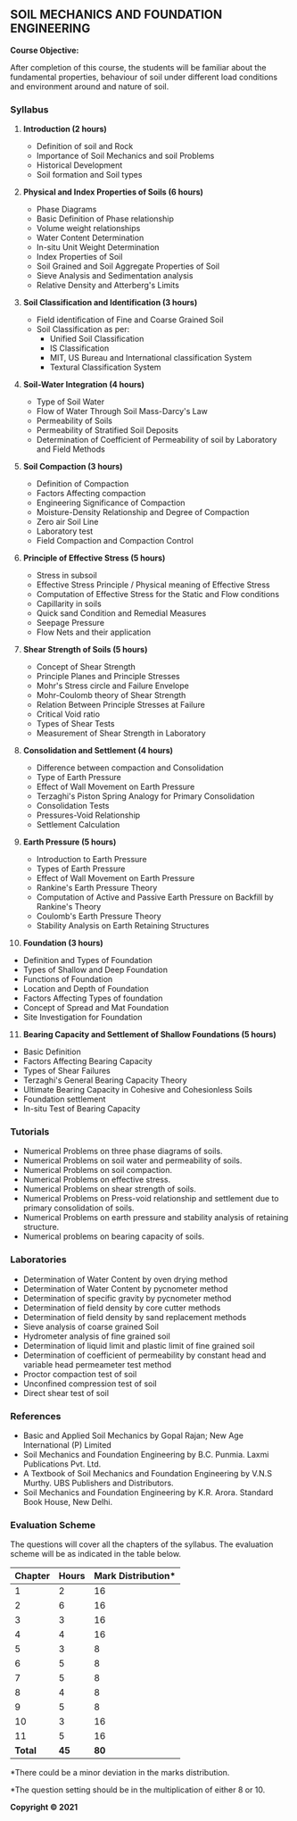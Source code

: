 ## SOIL MECHANICS AND FOUNDATION ENGINEERING

**Course Objective:** 

After completion of this course, the students will be familiar about the fundamental properties, behaviour of soil under different load conditions and environment around and nature of soil.

### Syllabus

1. **Introduction (2 hours)**
   * Definition of soil and Rock
   * Importance of Soil Mechanics and soil Problems
   * Historical Development
   * Soil formation and Soil types

2. **Physical and Index Properties of Soils (6 hours)**
   * Phase Diagrams
   * Basic Definition of Phase relationship
   * Volume weight relationships
   * Water Content Determination
   * In-situ Unit Weight Determination
   * Index Properties of Soil
   * Soil Grained and Soil Aggregate Properties of Soil
   * Sieve Analysis and Sedimentation analysis
   * Relative Density and Atterberg's Limits

3. **Soil Classification and Identification (3 hours)**
   * Field identification of Fine and Coarse Grained Soil
   * Soil Classification as per:
      * Unified Soil Classification
      * IS Classification
      * MIT, US Bureau and International classification System
      * Textural Classification System

4. **Soil-Water Integration (4 hours)** 
   * Type of Soil Water
   * Flow of Water Through Soil Mass-Darcy's Law
   * Permeability of Soils
   * Permeability of Stratified Soil Deposits
   * Determination of Coefficient of Permeability of soil by Laboratory and Field Methods

5. **Soil Compaction (3 hours)**
   * Definition of Compaction
   * Factors Affecting compaction
   * Engineering Significance of Compaction
   * Moisture-Density Relationship and Degree of Compaction
   * Zero air Soil Line
   * Laboratory test
   * Field Compaction and Compaction Control

6. **Principle of Effective Stress (5 hours)**
   * Stress in subsoil
   * Effective Stress Principle / Physical meaning of Effective Stress
   * Computation of Effective Stress for the Static and Flow conditions
   * Capillarity in soils
   * Quick sand Condition and Remedial Measures
   * Seepage Pressure
   * Flow Nets and their application

7. **Shear Strength of Soils (5 hours)**
   * Concept of Shear Strength
   * Principle Planes and Principle Stresses
   * Mohr's Stress circle and Failure Envelope
   * Mohr-Coulomb theory of Shear Strength
   * Relation Between Principle Stresses at Failure
   * Critical Void ratio
   * Types of Shear Tests
   * Measurement of Shear Strength in Laboratory

8. **Consolidation and Settlement (4 hours)**
   * Difference between compaction and Consolidation
   * Type of Earth Pressure
   * Effect of Wall Movement on Earth Pressure
   * Terzaghi's Piston Spring Analogy for Primary Consolidation
   * Consolidation Tests
   * Pressures-Void Relationship
   * Settlement Calculation

9. **Earth Pressure (5 hours)**
   * Introduction to Earth Pressure
   * Types of Earth Pressure
   * Effect of Wall Movement on Earth Pressure
   * Rankine's Earth Pressure Theory
   * Computation of Active and Passive Earth Pressure on Backfill by Rankine's Theory
   * Coulomb's Earth Pressure Theory
   * Stability Analysis on Earth Retaining Structures

10. **Foundation (3 hours)**
   * Definition and Types of Foundation
   * Types of Shallow and Deep Foundation
   * Functions of Foundation
   * Location and Depth of Foundation
   * Factors Affecting Types of foundation
   * Concept of Spread and Mat Foundation
   * Site Investigation for Foundation

11. **Bearing Capacity and Settlement of Shallow Foundations (5 hours)**
   * Basic Definition
   * Factors Affecting Bearing Capacity
   * Types of Shear Failures
   * Terzaghi's General Bearing Capacity Theory
   * Ultimate Bearing Capacity in Cohesive and Cohesionless Soils
   * Foundation settlement
   * In-situ Test of Bearing Capacity

### Tutorials

* Numerical Problems on three phase diagrams of soils.
* Numerical Problems on soil water and permeability of soils.
* Numerical Problems on soil compaction.
* Numerical Problems on effective stress.
* Numerical Problems on shear strength of soils.
* Numerical Problems on Press-void relationship and settlement due to primary consolidation of soils.
* Numerical Problems on earth pressure and stability analysis of retaining structure.
* Numerical problems on bearing capacity of soils.

### Laboratories

* Determination of Water Content by oven drying method
* Determination of Water Content by pycnometer method
* Determination of specific gravity by pycnometer method
* Determination of field density by core cutter methods
* Determination of field density by sand replacement methods
* Sieve analysis of coarse grained Soil
* Hydrometer analysis of fine grained soil
* Determination of liquid limit and plastic limit of fine grained soil
* Determination of coefficient of permeability by constant head and variable head permeameter test method
* Proctor compaction test of soil
* Unconfined compression test of soil
* Direct shear test of soil

### References

* Basic and Applied Soil Mechanics by Gopal Rajan; New Age International (P) Limited
* Soil Mechanics and Foundation Engineering by B.C. Punmia. Laxmi Publications Pvt. Ltd.
* A Textbook of Soil Mechanics and Foundation Engineering by V.N.S Murthy. UBS Publishers and Distributors.
* Soil Mechanics and Foundation Engineering by K.R. Arora. Standard Book House, New Delhi.

### Evaluation Scheme

The questions will cover all the chapters of the syllabus. The evaluation scheme will be as indicated in the table below.

| Chapter | Hours | Mark Distribution* |
|---|---|---|
| 1 | 2 | 16 |
| 2 | 6 | 16 |
| 3 | 3 | 16 |
| 4 | 4 | 16 |
| 5 | 3 | 8 |
| 6 | 5 | 8 |
| 7 | 5 | 8 |
| 8 | 4 | 8 |
| 9 | 5 | 8 |
| 10 | 3 | 16 |
| 11 | 5 | 16 |
| **Total** | **45** | **80** |

*There could be a minor deviation in the marks distribution.

*The question setting should be in the multiplication of either 8 or 10.


**Copyright © 2021** 
